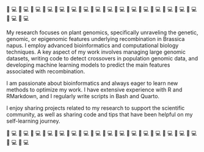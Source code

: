  🧬 💻  🧬 💻  🧬 💻  🧬 💻  🧬 💻  🧬 💻  🧬 💻  🧬 💻  🧬 💻  🧬 💻  🧬 💻  🧬 💻  🧬 💻  🧬 💻  🧬 💻  🧬 💻  🧬 💻  🧬 💻
 
 My research focuses on plant genomics, specifically unraveling the genetic, genomic, or epigenomic features underlying recombination in Brassica napus. I employ advanced bioinformatics and computational biology techniques. A key aspect of my work involves managing large genomic datasets, writing code to detect crossovers in population genomic data, and developing machine learning models to predict the main features associated with recombination.

I am passionate about bioinformatics and always eager to learn new methods to optimize my work. I have extensive experience with R and RMarkdown, and I regularly write scripts in Bash and Quarto.

I enjoy sharing projects related to my research to support the scientific community, as well as sharing code and tips that have been helpful on my self-learning journey.

 🧬 💻  🧬 💻  🧬 💻  🧬 💻  🧬 💻  🧬 💻  🧬 💻  🧬 💻  🧬 💻  🧬 💻  🧬 💻  🧬 💻  🧬 💻  🧬 💻  🧬 💻  🧬 💻  🧬 💻  🧬 💻 
